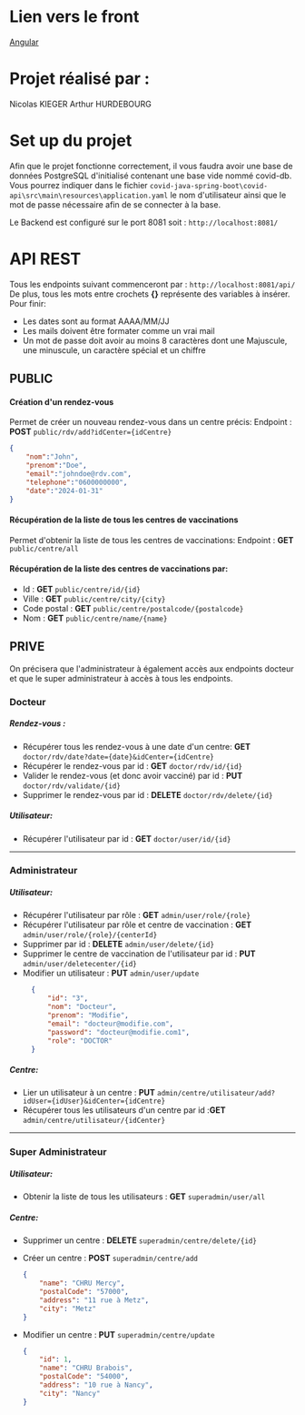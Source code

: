 # Lien vers le front

[Angular](https://github.com/ArthurSK6/covid_angular)

# Projet réalisé par :

Nicolas KIEGER
Arthur HURDEBOURG

# Set up du projet

Afin que le projet fonctionne correctement, il vous faudra avoir une base de données PostgreSQL d'initialisé contenant une base vide nommé covid-db.
Vous pourrez indiquer dans le fichier `covid-java-spring-boot\covid-api\src\main\resources\application.yaml` le nom d'utilisateur ainsi que le mot de passe nécessaire afin de se connecter à la base.

Le Backend est configuré sur le port 8081 soit : `http://localhost:8081/`

# API REST

Tous les endpoints suivant commenceront par : `http://localhost:8081/api/`
De plus, tous les mots entre crochets **{}** représente des variables à insérer.
Pour finir:

* Les dates sont au format AAAA/MM/JJ
* Les mails doivent être formater comme un vrai mail
* Un mot de passe doit avoir au moins 8 caractères dont une Majuscule, une minuscule, un caractère spécial et un chiffre

## PUBLIC

#### Création d'un rendez-vous

Permet de créer un nouveau rendez-vous dans un centre précis:
Endpoint : **POST** `public/rdv/add?idCenter={idCentre}`

```json
{  
    "nom":"John",  
    "prenom":"Doe",  
    "email":"johndoe@rdv.com",  
    "telephone":"0600000000",  
    "date":"2024-01-31"  
}
```

#### Récupération de la liste de tous les centres de vaccinations

Permet d'obtenir la liste de tous les centres de vaccinations:
Endpoint : **GET** `public/centre/all`

#### Récupération de la liste des centres de vaccinations par:

* Id :  **GET** `public/centre/id/{id}`
* Ville : **GET** `public/centre/city/{city}`
* Code postal : **GET** `public/centre/postalcode/{postalcode}`
* Nom : **GET** `public/centre/name/{name}`

## PRIVE

On précisera que l'administrateur à également accès aux endpoints docteur et que le super administrateur à accès à tous les endpoints.

### Docteur

##### Rendez-vous :

* Récupérer tous les rendez-vous à une date d'un centre: **GET** `doctor/rdv/date?date={date}&idCenter={idCentre}`
* Récupérer le rendez-vous par id : **GET** `doctor/rdv/id/{id}`
* Valider le rendez-vous (et donc avoir vacciné) par id : **PUT** `doctor/rdv/validate/{id}`
* Supprimer le rendez-vous par id : **DELETE** `doctor/rdv/delete/{id}`

##### Utilisateur:

* Récupérer l'utilisateur par id : **GET** `doctor/user/id/{id}`

---

### Administrateur

##### Utilisateur:

* Récupérer l'utilisateur par rôle : **GET** `admin/user/role/{role}`
* Récupérer l'utilisateur par rôle et centre de vaccination : **GET** `admin/user/role/{role}/{centerId}`
* Supprimer par id : **DELETE** `admin/user/delete/{id}`
* Supprimer le centre de vaccination de l'utilisateur par id : **PUT** `admin/user/deletecenter/{id}`
* Modifier un utilisateur : **PUT** `admin/user/update`
  ```json
    {
        "id": "3",
        "nom": "Docteur",
        "prenom": "Modifie",
        "email": "docteur@modifie.com",
        "password": "docteur@modifie.com1",
        "role": "DOCTOR"
    }
  ```

##### Centre:

* Lier un utilisateur à un centre : **PUT** `admin/centre/utilisateur/add?idUser={idUser}&idCenter={idCentre}`
* Récupérer tous les utilisateurs d'un centre par id :**GET** `admin/centre/utilisateur/{idCenter}`

---

### Super Administrateur

##### Utilisateur:

* Obtenir la liste de tous les utilisateurs : **GET** `superadmin/user/all`

##### Centre:

* Supprimer un centre : **DELETE** `superadmin/centre/delete/{id}`
* Créer un centre : **POST** `superadmin/centre/add`

  ```json
  {
      "name": "CHRU Mercy",
      "postalCode": "57000",
      "address": "11 rue à Metz",
      "city": "Metz"
  }
  ```
* Modifier un centre : **PUT** `superadmin/centre/update`

  ```json
  { 
      "id": 1,
      "name": "CHRU Brabois",
      "postalCode": "54000",
      "address": "10 rue à Nancy",
      "city": "Nancy"
  }
  ```
